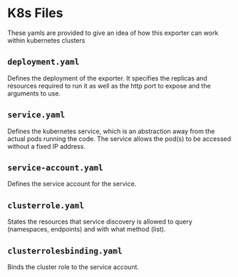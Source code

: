 # K8s Files
These yamls are provided to give an idea of how this exporter can work within kubernetes clusters
## ```deployment.yaml```
Defines the deployment of the exporter. It specifies the replicas and resources required to run it as well as the http port to expose and the arguments to use.
## ```service.yaml```
Defines the kubernetes service, which is an abstraction away from the actual pods running the code. The service allows the pod(s) to be accessed without a fixed IP address.
## ```service-account.yaml```
Defines the service account for the service.
## ```clusterrole.yaml```
States the resources that service discovery is allowed to query (namespaces, endpoints) and with what method (list).
## ```clusterrolesbinding.yaml```
Binds the cluster role to the service account.
